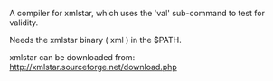 A compiler for xmlstar, which uses the 'val' sub-command to test for validity.

Needs the xmlstar binary ( xml ) in the $PATH.

xmlstar can be downloaded from:
http://xmlstar.sourceforge.net/download.php 
